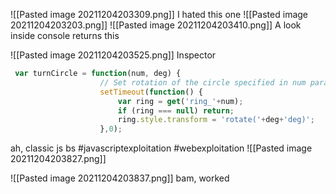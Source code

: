 ![[Pasted image 20211204203309.png]]
I hated this one
![[Pasted image 20211204203203.png]]
![[Pasted image 20211204203410.png]]
A look inside console returns this

![[Pasted image 20211204203525.png]]
Inspector

```js
 var turnCircle = function(num, deg) {
                    // Set rotation of the circle specified in num param
                    setTimeout(function() {
                        var ring = get('ring_'+num);
                        if (ring === null) return;
                        ring.style.transform = 'rotate('+deg+'deg)';
                    },0);
```
ah, classic js bs #javascriptexploitation
#webexploitation 
![[Pasted image 20211204203827.png]]

![[Pasted image 20211204203837.png]]
bam, worked